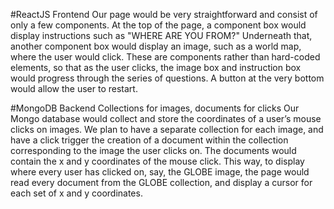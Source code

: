 #ReactJS Frontend
Our page would be very straightforward and consist of only a few components. At the top of the page, a component box would display instructions such as "WHERE ARE YOU FROM?" Underneath that, another component box would display an image, such as a world map, where the user would click. These are components rather than hard-coded elements, so that as the user clicks, the image box and instruction box would progress through the series of questions. A button at the very bottom would allow the user to restart.

#MongoDB Backend
Collections for images, documents for clicks
Our Mongo database would collect and store the coordinates of a user’s mouse clicks on images. We plan to have a separate collection for each image, and have a click trigger the creation of a document within the collection corresponding to the image the user clicks on. The documents would contain the x and y coordinates of the mouse click. This way, to display where every user has clicked on, say, the GLOBE image, the page would read every document from the GLOBE collection, and display a cursor for each set of x and y coordinates.
